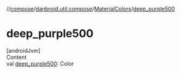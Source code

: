 //[compose](../../../index.md)/[danbroid.util.compose](../index.md)/[MaterialColors](index.md)/[deep_purple500](deep_purple500.md)



# deep_purple500  
[androidJvm]  
Content  
val [deep_purple500](deep_purple500.md): Color  




